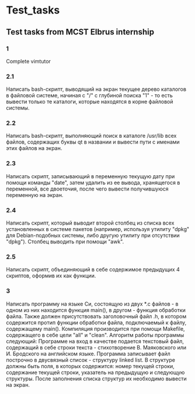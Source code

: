 # Test_tasks
## Test tasks from MCST Elbrus internship

### 1  
Complete vimtutor

### 2.1  
Написать bash-скрипт, выводящий на экран текущее дерево каталогов в файловой системе, начиная с "/" с глубиной поиска "1" - то есть вывести только те каталоги, которые находятся в корне файловой системы.
### 2.2  
Написать bash-скрипт, выполняющий поиск в каталоге /usr/lib всех файлов, содержащих буквы qt в названии и вывести пути с именами этих файлов на экран.
### 2.3  
Написать скрипт, записывающий в переменную текущую дату при помощи команды "date", затем удалить из ее вывода, хранящегося в переменной, все двоеточия, после чего вывести получившуюся переменную на экран.
### 2.4  
Написать скрипт, который выводит второй столбец из списка всех установленных в системе пакетов (например, используя утилиту "dpkg" для Debian-подобных системы, либо другую утилиту при отсутствии "dpkg"). Столбец выводить при помощи "awk".
### 2.5  
Написать скрипт, объединяющий в себе содержимое предыдущих 4 скриптов, оформив их как функции.

### 3 
Написать программу на языке Си, состоящую из двух *.c файлов - в одном из них находится функция main(), в другом - функция обработки файла.
Также должен присутствовать заголовочный файл .h, в котором содержится протип функции обработки файла, подключаемый к файлу, содержащему main().
Компиляция производится при помощи Makefile, содержащего в себе цели "all" и "clean".
Алгоритм работы программы следующий:
Программе на вход в качестве подается текстовый файл, содержащий в себе строки текста - стихотворение В. Маяковского или И. Бродского на английском языке.
Программа записывает файл построчно в двусвязный список - структуру linked list. В структуре должны быть поля, в которых содержится: номер текущей строки, содержание текущей строки, указатель на предыдущую и следующую структуры.
После заполнения списка структур их необходимо вывести на экран.
